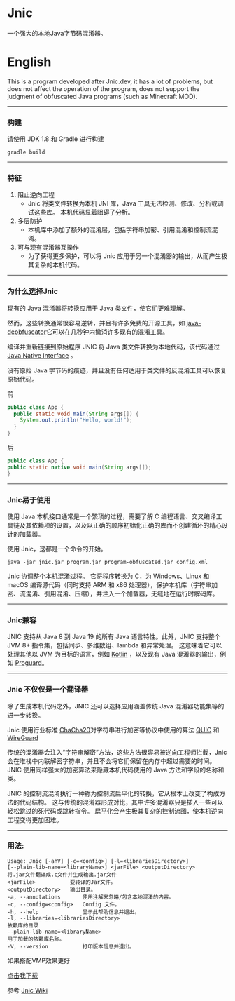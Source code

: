 # Jnic
一个强大的本地Java字节码混淆器。

# English
This is a program developed after Jnic.dev, it has a lot of problems, but does not affect the operation of the program, does not support the judgment of obfuscated Java programs (such as Minecraft MOD). 

---
### 构建
请使用 JDK 1.8 和 Gradle 进行构建
```gradle
gradle build
```

---
### 特征
1. 阻止逆向工程
    - Jnic 将类文件转换为本机 JNI 库，Java 工具无法检测、修改、分析或调试这些库。 本机代码显着阻碍了分析。
2. 多层防护
    - 本机库中添加了额外的混淆层，包括字符串加密、引用混淆和控制流混淆。
3. 可与现有混淆器互操作
    - 为了获得更多保护，可以将 Jnic 应用于另一个混淆器的输出，从而产生极其复杂的本机代码。

---   
### 为什么选择Jnic
现有的 Java 混淆器将转换应用于 Java 类文件，使它们更难理解。

然而，这些转换通常很容易逆转，并且有许多免费的开源工具，如 [java-deobfuscator](https://github.com/java-deobfuscator/deobfuscator)它可以在几秒钟内撤消许多现有的混淆工具。

编译并重新链接到原始程序 JNIC 将 Java 类文件转换为本地代码，该代码通过[Java Native Interface](https://en.wikipedia.org/wiki/Java_Native_Interface) 。

没有原始 Java 字节码的痕迹，并且没有任何适用于类文件的反混淆工具可以恢复原始代码。

前
```java
public class App {
  public static void main(String args[]) {
    System.out.println("Hello, world!");
  }
}
```

后
```java
public class App {
public static native void main(String args[]);
}
```

---
### Jnic易于使用

使用 Java 本机接口通常是一个繁琐的过程，需要了解 C 编程语言、交叉编译工具链及其依赖项的设置，以及以正确的顺序初始化正确的库而不创建循环的精心设计的加载器。

使用 Jnic，这都是一个命令的开始。
```
java -jar jnic.jar program.jar program-obfuscated.jar config.xml
```

Jnic 协调整个本机混淆过程。 它将程序转换为 C，为 Windows、Linux 和 macOS 编译源代码（同时支持 ARM 和 x86 处理器），保护本机库（字符串加密、流混淆、引用混淆、压缩），并注入一个加载器，无缝地在运行时解码库。

---
### Jnic兼容

JNIC 支持从 Java 8 到 Java 19 的所有 Java 语言特性。此外，JNIC 支持整个 JVM 8+ 指令集，包括同步、多维数组、lambda 和异常处理。 这意味着它可以处理其他以 JVM 为目标的语言，例如 [Kotlin](https://kotlinlang.org/) ，以及现有 Java 混淆器的输出，例如 [Proguard](https://www.guardsquare.com/proguard)。

---

### Jnic 不仅仅是一个翻译器
除了生成本机代码之外，JNIC 还可以选择应用涵盖传统 Java 混淆器功能集等的进一步转换。

Jnic 使用行业标准 [ChaCha20](https://datatracker.ietf.org/doc/html/rfc7539)对字符串进行加密等协议中使用的算法 [QUIC](https://en.wikipedia.org/wiki/QUIC) 和 [WireGuard](https://en.wikipedia.org/wiki/WireGuard)

传统的混淆器会注入“字符串解密”方法，这些方法很容易被逆向工程师拦截，Jnic 会在堆栈中内联解密字符串，并且不会将它们保留在内存中超过需要的时间。 JNIC 使用同样强大的加密算法来隐藏本机代码使用的 Java 方法和字段的名称和类。

JNIC 的控制流混淆执行一种称为控制流扁平化的转换，它从根本上改变了构成方法的代码结构。 这与传统的混淆器形成对比，其中许多混淆器只是插入一些可以轻松跳过的死代码或跳转指令。 扁平化会产生极其复杂的控制流图，使本机逆向工程变得更加困难。

---

### 用法:
```
Usage: Jnic [-ahV] [-c=<config>] [-l=<librariesDirectory>]
[--plain-lib-name=<libraryName>] <jarFile> <outputDirectory>
将.jar文件翻译成.c文件并生成输出.jar文件
<jarFile>           要转译的Jar文件。
<outputDirectory>   输出目录。
-a, --annotations       使用注解来忽略/包含本地混淆的内容。
-c, --config=<config>   Config 文件。
-h, --help              显示此帮助信息并退出。
-l, --libraries=<librariesDirectory>
依赖库的目录
--plain-lib-name=<libraryName>
用于加载的依赖库名称。
-V, --version           打印版本信息并退出。
```

如果搭配VMP效果更好

[点击我下载](https://wwpj.lanzoul.com/iink50omalyh)

参考 [Jnic Wiki](https://jnic.dev/documentation/#tutorial)
